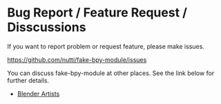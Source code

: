 # Bug Report / Feature Request / Disscussions

If you want to report problem or request feature, please make issues.

https://github.com/nutti/fake-bpy-module/issues

You can discuss fake-bpy-module at other places.
See the link below for further details.

* [Blender Artists](https://blenderartists.org/t/fake-bpy-modules-for-code-auto-completion-on-ide/697936)
